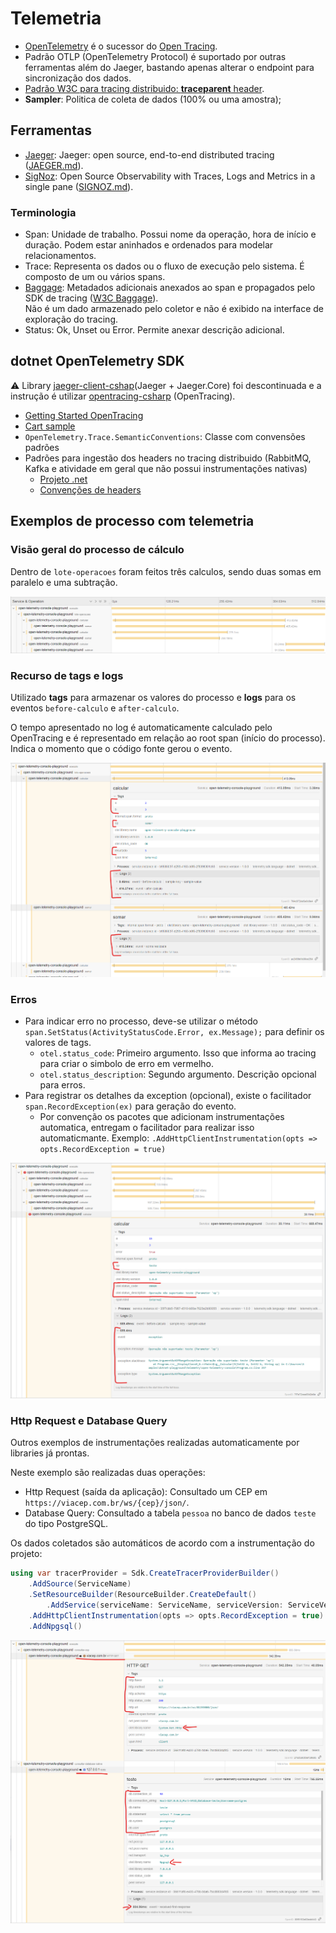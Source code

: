 # Telemetria

- [OpenTelemetry](https://github.com/open-telemetry/opentelemetry-specification) é o sucessor do [Open Tracing](https://github.com/opentracing/specification/blob/master/specification.md).
- Padrão OTLP (OpenTelemetry Protocol) é suportado por outras ferramentas além do Jaeger, bastando apenas alterar o endpoint para sincronização dos dados.
- [Padrão W3C para tracing distribuido: **traceparent** header](https://www.w3.org/TR/trace-context/#design-overview).
- **Sampler**: Politica de coleta de dados (100% ou uma amostra);

## Ferramentas

- [Jaeger](https://www.jaegertracing.io/): Jaeger: open source, end-to-end distributed tracing ([JAEGER.md](JAEGER.md)).
- [SigNoz](https://signoz.io): Open Source Observability with Traces, Logs and Metrics in a single pane ([SIGNOZ.md](SIGNOZ.md)). 

### Terminologia

- Span: Unidade de trabalho. Possui nome da operação, hora de início e duração. Podem estar aninhados e ordenados para modelar relacionamentos.
- Trace: Representa os dados ou o fluxo de execução pelo sistema. É composto de um ou vários spans.
- [Baggage](https://opentelemetry.io/docs/specs/status/#baggage): Metadados adicionais anexados ao span e propagados pelo SDK de tracing ([W3C Baggage]([https://www.w3.org/TR/baggage)).  
  Não é um dado armazenado pelo coletor e não é exibido na interface de exploração do tracing.
- Status: Ok, Unset ou Error. Permite anexar descrição adicional.

## dotnet OpenTelemetry SDK

:warning: Library [jaeger-client-cshap](https://github.com/jaegertracing/jaeger-client-csharp)(Jaeger + Jaeger.Core) foi descontinuada e a instrução é utilizar [opentracing-csharp](https://github.com/opentracing/opentracing-csharp) (OpenTracing).

- [Getting Started OpenTracing](https://opentelemetry.io/docs/instrumentation/net/getting-started/)
- [Cart sample](https://opentelemetry.io/docs/demo/services/cart/)
- `OpenTelemetry.Trace.SemanticConventions`: Classe com convensões padrões
- Padrões para ingestão dos headers no tracing distribuido (RabbitMQ, Kafka e atividade em geral que não possui instrumentações nativas)
	- [Projeto .net](https://github.com/open-telemetry/opentelemetry-dotnet/tree/main/examples/MicroserviceExample)
	- [Convenções de headers](https://github.com/open-telemetry/opentelemetry-specification/blob/main/specification/trace/semantic_conventions/messaging.md#span-name)

## Exemplos de processo com telemetria

### Visão geral do processo de cálculo

Dentro de `lote-operacoes` foram feitos três calculos, sendo duas somas em paralelo e uma subtração.

![overview.png](assets/01-overview.png)

### Recurso de tags e logs

Utilizado **tags** para armazenar os valores do processo e **logs** para os eventos `before-calculo` e `after-calculo`.

O tempo apresentado no log é automaticamente calculado pelo OpenTracing e é representado em relação ao root span (início do processo). Indica o momento que o código fonte gerou o evento.

![tags-and-logs.png](assets/02-tags-and-logs.png)

### Erros

- Para indicar erro no processo, deve-se utilizar o método `span.SetStatus(ActivityStatusCode.Error, ex.Message);` para definir os valores de tags.
	- `otel.status_code`: Primeiro argumento. Isso que informa ao tracing para criar o simbolo de erro em vermelho.
	- `otel.status_description`: Segundo argumento. Descrição opcional para erros.
- Para registrar os detalhes da exception (opcional), existe o facilitador `span.RecordException(ex)` para geração do evento.
	- Por convenção os pacotes que adicionam instrumentações automatica, entregam o facilitador para realizar isso automaticmante. Exemplo: `.AddHttpClientInstrumentation(opts => opts.RecordException = true)`

![error.png](assets/03-error.png)

### Http Request e Database Query

Outros exemplos de instrumentações realizadas automaticamente por libraries já prontas.

Neste exemplo são realizadas duas operações:

- Http Request (saída da aplicação): Consultado um CEP em `https://viacep.com.br/ws/{cep}/json/`.
- Database Query: Consultado a tabela `pessoa` no banco de dados `teste` do tipo PostgreSQL.

Os dados coletados são automáticos de acordo com a instrumentação do projeto:

```csharp
using var tracerProvider = Sdk.CreateTracerProviderBuilder()
    .AddSource(ServiceName)
    .SetResourceBuilder(ResourceBuilder.CreateDefault()
        .AddService(serviceName: ServiceName, serviceVersion: ServiceVersion))
    .AddHttpClientInstrumentation(opts => opts.RecordException = true)  // Telemetria de saída HTTP com registro de detalhes de exceptions
    .AddNpgsql()                                                        // Telemtria de PostgreSQL
```
![http-request-and-db-query.png](assets/04-http-request-and-db-query.png)
